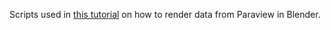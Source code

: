 Scripts used in [this tutorial](https://brenerramos.com/render-data-from-paraview-in-blender-updated/) on how to render data from Paraview in Blender. 
